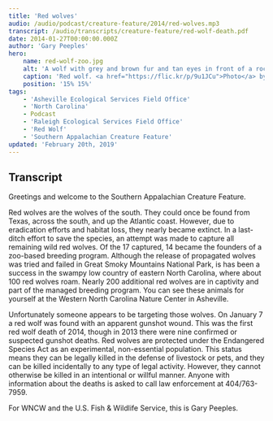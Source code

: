 ```yaml
---
title: 'Red wolves'
audio: /audio/podcast/creature-feature/2014/red-wolves.mp3
transcript: /audio/transcripts/creature-feature/red-wolf-death.pdf
date: 2014-01-27T00:00:00.000Z
author: 'Gary Peeples'
hero:
    name: red-wolf-zoo.jpg
    alt: 'A wolf with grey and brown fur and tan eyes in front of a rock wall.'
    caption: 'Red wolf. <a href="https://flic.kr/p/9u1JCu">Photo</a> by <a href="https://www.flickr.com/photos/ucumari/">Valerie</a>, <a href="https://creativecommons.org/licenses/by-nc-nd/2.0/">CC BY-NC-ND 2.0</a>.'
    position: '15% 15%'
tags:
    - 'Asheville Ecological Services Field Office'
    - 'North Carolina'
    - Podcast
    - 'Raleigh Ecological Services Field Office'
    - 'Red Wolf'
    - 'Southern Appalachian Creature Feature'
updated: 'February 20th, 2019'
---
```


## Transcript

Greetings and welcome to the Southern Appalachian Creature Feature.

Red wolves are the wolves of the south. They could once be found from Texas, across the south, and up the Atlantic coast. However, due to eradication efforts and habitat loss, they nearly became extinct. In a last-ditch effort to save the species, an attempt was made to capture all remaining wild red wolves. Of the 17 captured, 14 became the founders of a zoo-based breeding program. Although the release of propagated wolves was tried and failed in Great Smoky Mountains National Park, is has been a success in the swampy low country of eastern North Carolina, where about 100 red wolves roam. Nearly 200 additional red wolves are in captivity and part of the managed breeding program.  You can see these animals for yourself at the Western North Carolina Nature Center in Asheville.

Unfortunately someone appears to be targeting those wolves. On January 7 a red wolf was found with an apparent gunshot wound. This was the first red wolf death of 2014, though in 2013 there were nine confirmed or suspected gunshot deaths. Red wolves are protected under the Endangered Species Act as an experimental, non-essential population. This status means they can be legally killed in the defense of livestock or pets, and they can be killed incidentally to any type of legal activity. However, they cannot otherwise be killed in an intentional or willful manner. Anyone with information about the deaths is asked to call law enforcement at 404/763-7959.

For WNCW and the U.S. Fish & Wildlife Service, this is Gary Peeples.